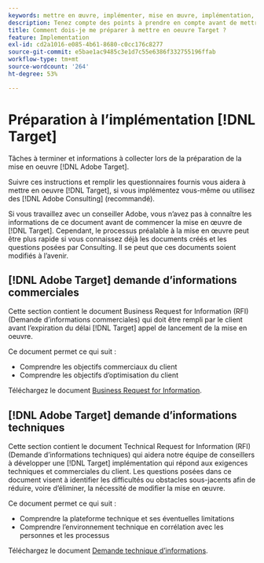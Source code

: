 ```yaml
---
keywords: mettre en œuvre, implémenter, mise en œuvre, implémentation, rfi, demande d’information
description: Tenez compte des points à prendre en compte avant de mettre en oeuvre Adobe Target. Effectuez les tâches nécessaires et collectez des informations lors de la préparation de la mise en oeuvre de Target.
title: Comment dois-je me préparer à mettre en oeuvre Target ?
feature: Implementation
exl-id: cd2a1016-e085-4b61-8680-c0cc176c8277
source-git-commit: e5bae1ac9485c3e1d7c55e6386f332755196ffab
workflow-type: tm+mt
source-wordcount: '264'
ht-degree: 53%

---
```


# Préparation à l’implémentation [!DNL Target]

Tâches à terminer et informations à collecter lors de la préparation de la mise en oeuvre [!DNL Adobe Target].

Suivre ces instructions et remplir les questionnaires fournis vous aidera à mettre en oeuvre [!DNL Target], si vous implémentez vous-même ou utilisez des [!DNL Adobe Consulting] (recommandé).

Si vous travaillez avec un conseiller Adobe, vous n’avez pas à connaître les informations de ce document avant de commencer la mise en œuvre de [!DNL Target]. Cependant, le processus préalable à la mise en œuvre peut être plus rapide si vous connaissez déjà les documents créés et les questions posées par Consulting. Il se peut que ces documents soient modifiés à l’avenir.

## [!DNL Adobe Target] demande d’informations commerciales

Cette section contient le document Business Request for Information (RFI) (Demande d’informations commerciales) qui doit être rempli par le client avant l’expiration du délai [!DNL Target] appel de lancement de la mise en oeuvre.

Ce document permet ce qui suit :

* Comprendre les objectifs commerciaux du client
* Comprendre les objectifs d’optimisation du client

Téléchargez le document [Business Request for Information](assets/business-rfi.docx).

## [!DNL Adobe Target] demande d’informations techniques

Cette section contient le document Technical Request for Information (RFI) (Demande d’informations techniques) qui aidera notre équipe de conseillers à développer une [!DNL Target] implémentation qui répond aux exigences techniques et commerciales du client. Les questions posées dans ce document visent à identifier les difficultés ou obstacles sous-jacents afin de réduire, voire d’éliminer, la nécessité de modifier la mise en œuvre.

Ce document permet ce qui suit :

* Comprendre la plateforme technique et ses éventuelles limitations
* Comprendre l’environnement technique en corrélation avec les personnes et les processus

Téléchargez le document [Demande technique d’informations](assets/technical-rfi.docx).
